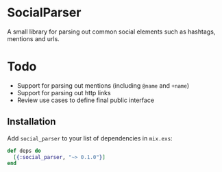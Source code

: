# SocialParser

A small library for parsing out common social elements such as hashtags, mentions and urls.

# Todo

* Support for parsing out mentions (including `@name` and `+name`)
* Support for parsing out http links
* Review use cases to define final public interface

## Installation

Add `social_parser` to your list of dependencies in `mix.exs`:

  ```elixir
  def deps do
    [{:social_parser, "~> 0.1.0"}]
  end
  ```
